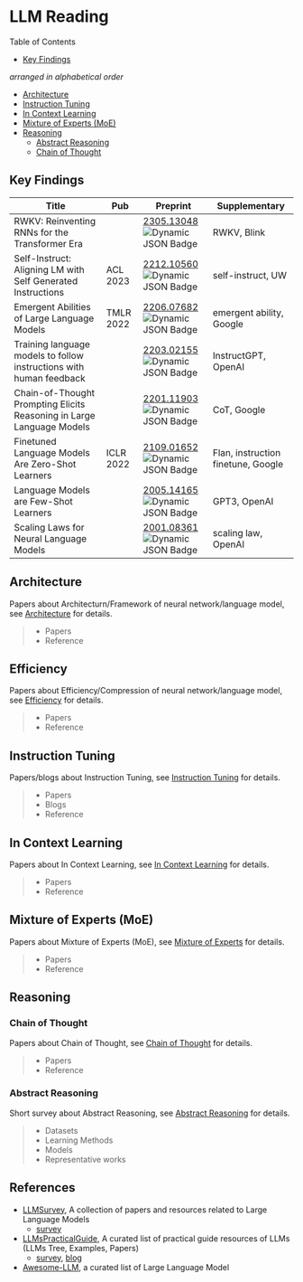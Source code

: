 # LLM Reading

Table of Contents

- [Key Findings](#key-findings)

*arranged in alphabetical order*

- [Architecture](#architecture)
- [Instruction Tuning](#instruction-tuning)
- [In Context Learning](#in-context-learning)
- [Mixture of Experts (MoE)](#mixture-of-experts-moe)
- [Reasoning](#reasoning)
  - [Abstract Reasoning](#abstract-reasoning)
  - [Chain of Thought](#chain-of-thought)

## Key Findings

| Title                                                                 | Pub       | Preprint                                                                                                                                                                                                                                                                                               | Supplementary                      |
| --------------------------------------------------------------------- | --------- | ------------------------------------------------------------------------------------------------------------------------------------------------------------------------------------------------------------------------------------------------------------------------------------------------------ | ---------------------------------- |
| RWKV: Reinventing RNNs for the Transformer Era                        |           | [2305.13048](https://arxiv.org/abs/2305.13048)          <br />   ![Dynamic JSON Badge](https://img.shields.io/badge/dynamic/json?url=https%3A%2F%2Fapi.semanticscholar.org%2Fgraph%2Fv1%2Fpaper%2F026b3396a63ed5772329708b7580d633bb86bec9%3Ffields%3DcitationCount&query=%24.citationCount&label=citation) | RWKV, Blink                        |
| Self-Instruct: Aligning LM with Self Generated Instructions           | ACL 2023  | [2212.10560](https://arxiv.org/abs/2212.10560)        <br />   ![Dynamic JSON Badge](https://img.shields.io/badge/dynamic/json?url=https%3A%2F%2Fapi.semanticscholar.org%2Fgraph%2Fv1%2Fpaper%2Fe65b346d442e9962a4276dc1c1af2956d9d5f1eb%3Ffields%3DcitationCount&query=%24.citationCount&label=citation)   | self-instruct, UW                  |
| Emergent Abilities of Large Language Models                           | TMLR 2022 | [2206.07682](https://arxiv.org/abs/2206.07682)  <br />   ![Dynamic JSON Badge](https://img.shields.io/badge/dynamic/json?url=https%3A%2F%2Fapi.semanticscholar.org%2Fgraph%2Fv1%2Fpaper%2Fdac3a172b504f4e33c029655e9befb3386e5f63a%3Ffields%3DcitationCount&query=%24.citationCount&label=citation)         | emergent ability,  Google         |
| Training language models to follow instructions with human feedback   |           | [2203.02155](https://arxiv.org/abs/2203.02155)  <br /> ![Dynamic JSON Badge](https://img.shields.io/badge/dynamic/json?url=https%3A%2F%2Fapi.semanticscholar.org%2Fgraph%2Fv1%2Fpaper%2Fd766bffc357127e0dc86dd69561d5aeb520d6f4c%3Ffields%3DcitationCount&query=%24.citationCount&label=citation)           | InstructGPT, OpenAI                |
| Chain-of-Thought Prompting Elicits Reasoning in Large Language Models |           | [2201.11903](https://arxiv.org/abs/2201.11903)   <br /> ![Dynamic JSON Badge](https://img.shields.io/badge/dynamic/json?url=https%3A%2F%2Fapi.semanticscholar.org%2Fgraph%2Fv1%2Fpaper%2F1b6e810ce0afd0dd093f789d2b2742d047e316d5%3Ffields%3DcitationCount&query=%24.citationCount&label=citation)          | CoT, Google                        |
| Finetuned Language Models Are Zero-Shot Learners                      | ICLR 2022 | [2109.01652](https://arxiv.org/abs/2109.01652)   <br /> ![Dynamic JSON Badge](https://img.shields.io/badge/dynamic/json?url=https%3A%2F%2Fapi.semanticscholar.org%2Fgraph%2Fv1%2Fpaper%2Fff0b2681d7b05e16c46dfb71d980cc2f605907cd%3Ffields%3DcitationCount&query=%24.citationCount&label=citation)          | Flan, instruction finetune, Google |
| Language Models are Few-Shot Learners                                 |           | [2005.14165](https://arxiv.org/abs/2005.14165)    <br /> ![Dynamic JSON Badge](https://img.shields.io/badge/dynamic/json?url=https%3A%2F%2Fapi.semanticscholar.org%2Fgraph%2Fv1%2Fpaper%2F6b85b63579a916f705a8e10a49bd8d849d91b1fc%3Ffields%3DcitationCount&query=%24.citationCount&label=citation)         | GPT3, OpenAI                       |
| Scaling Laws for Neural Language Models                               |           | [2001.08361](https://arxiv.org/abs/2001.08361) <br />   ![Dynamic JSON Badge](https://img.shields.io/badge/dynamic/json?url=https%3A%2F%2Fapi.semanticscholar.org%2Fgraph%2Fv1%2Fpaper%2Fe6c561d02500b2596a230b341a8eb8b921ca5bf2%3Ffields%3DcitationCount&query=%24.citationCount&label=citation)          | scaling law, OpenAI                |

## Architecture

Papers about Architecturn/Framework of neural network/language model, see [Architecture](Architecture.md) for details.

> - Papers
> - Reference

## Efficiency

Papers about Efficiency/Compression of neural network/language model, see [Efficiency](Efficiency.md) for details.

> - Papers
> - Reference

## Instruction Tuning

Papers/blogs about Instruction Tuning, see [Instruction Tuning](InstructionTuning.md) for details.

> - Papers
> - Blogs
> - Reference

## In Context Learning

Papers about In Context Learning, see [In Context Learning](ICL.md) for details.

> - Papers
> - Reference

## Mixture of Experts (MoE)

Papers about Mixture of Experts (MoE), see [Mixture of Experts](MoE.md) for details.

> - Papers
> - Reference

## Reasoning

### Chain of Thought

Papers about Chain of Thought, see [Chain of Thought](reasoning/CoT.md) for details.

> - Papers
> - Reference

### Abstract Reasoning

Short survey about Abstract Reasoning, see [Abstract Reasoning](reasoning/AR.md) for details.

> - Datasets
> - Learning Methods
> - Models
> - Representative works

## References

- [LLMSurvey](https://github.com/RUCAIBox/LLMSurvey), A collection of papers and resources related to Large Language Models
  - [survey](https://arxiv.org/abs/2303.18223)
- [LLMsPracticalGuide](https://github.com/Mooler0410/LLMsPracticalGuide), A curated list of practical guide resources of LLMs (LLMs Tree, Examples, Papers)
  - [survey](https://arxiv.org/abs/2304.13712), [blog](https://jingfengyang.github.io/gpt)
- [Awesome-LLM](https://github.com/Hannibal046/Awesome-LLM), a curated list of Large Language Model
